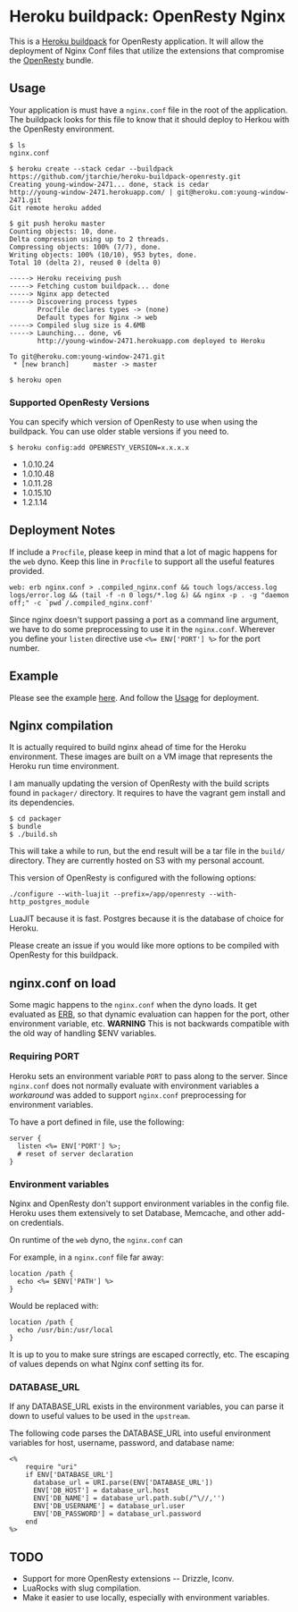 # Heroku buildpack: OpenResty Nginx

This is a [Heroku buildpack](http://devcenter.heroku.com/articles/buildpack) for OpenResty application. It will allow the deployment of Nginx Conf files that utilize the extensions that compromise the [OpenResty](http://openresty.org) bundle.

## Usage

Your application is must have a `nginx.conf` file in the root of the application. The buildpack looks for this file to know that it should deploy to Herkou with the OpenResty environment.

    $ ls
    nginx.conf

    $ heroku create --stack cedar --buildpack https://github.com/jtarchie/heroku-buildpack-openresty.git
    Creating young-window-2471... done, stack is cedar
    http://young-window-2471.herokuapp.com/ | git@heroku.com:young-window-2471.git
    Git remote heroku added

    $ git push heroku master
    Counting objects: 10, done.
    Delta compression using up to 2 threads.
    Compressing objects: 100% (7/7), done.
    Writing objects: 100% (10/10), 953 bytes, done.
    Total 10 (delta 2), reused 0 (delta 0)

    -----> Heroku receiving push
    -----> Fetching custom buildpack... done
    -----> Nginx app detected
    -----> Discovering process types
           Procfile declares types -> (none)
           Default types for Nginx -> web
    -----> Compiled slug size is 4.6MB
    -----> Launching... done, v6
           http://young-window-2471.herokuapp.com deployed to Heroku

    To git@heroku.com:young-window-2471.git
     * [new branch]      master -> master

    $ heroku open

### Supported OpenResty Versions

You can specify which version of OpenResty to use when using the buildpack. You can use older stable versions if you need to.

    $ heroku config:add OPENRESTY_VERSION=x.x.x.x

* 1.0.10.24
* 1.0.10.48
* 1.0.11.28
* 1.0.15.10
* 1.2.1.14

## Deployment Notes

If include a `Procfile`, please keep in mind that a lot of magic happens for the `web` dyno. Keep this line in `Procfile` to support all the useful features provided.

    web: erb nginx.conf > .compiled_nginx.conf && touch logs/access.log logs/error.log && (tail -f -n 0 logs/*.log &) && nginx -p . -g "daemon off;" -c `pwd`/.compiled_nginx.conf'

Since nginx doesn't support passing a port as a command line argument, we have to do some preprocessing to use it in the `nginx.conf`. Wherever you define your `listen` directive use `<%= ENV['PORT'] %>` for the port number.

## Example

Please see the example [here](https://github.com/jtarchie/openresty-example). And follow the [Usage](#Usage) for deployment.

## Nginx compilation

It is actually required to build nginx ahead of time for the Heroku environment. These images are built on a VM image that represents the Heroku run time environment.

I am manually updating the version of OpenResty with the build scripts found in `packager/` directory. It requires to have the vagrant gem install and its dependencies.

    $ cd packager
    $ bundle
    $ ./build.sh

This will take a while to run, but the end result will be a tar file in the `build/` directory. They are currently hosted on S3 with my personal account.

This version of OpenResty is configured with the following options:

    ./configure --with-luajit --prefix=/app/openresty --with-http_postgres_module
    
LuaJIT because it is fast. Postgres because it is the database of choice for Heroku.

Please create an issue if you would like more options to be compiled with OpenResty for this buildpack.

## nginx.conf on load

Some magic happens to the `nginx.conf` when the dyno loads. It get evaluated as [ERB](http://ruby-doc.org/stdlib-1.9.3/libdoc/erb/rdoc/ERB.html), so that dynamic evaluation can happen for the port, other environment variable, etc. __WARNING__ This is not backwards compatible with the old way of handling $ENV variables.

### Requiring PORT

Heroku sets an environment variable `PORT` to pass along to the server. Since `nginx.conf` does not normally evaluate with environment variables a _workaround_ was added to support `nginx.conf` preprocessing for environment variables.

To have a port defined in file, use the following:

    server {
      listen <%= ENV['PORT'] %>;
      # reset of server declaration
    }

### Environment variables

Nginx and OpenResty don't support environment variables in the config file. Heroku uses them extensively to set Database, Memcache, and other add-on credentials.

On runtime of the `web` dyno, the `nginx.conf` can

For example, in a `nginx.conf` file far away:

    location /path {
      echo <%= $ENV['PATH'] %>
    }

Would be replaced with:

    location /path {
      echo /usr/bin:/usr/local
    }

It is up to you to make sure strings are escaped correctly, etc. The escaping of values depends on what Nginx conf setting its for.

### DATABASE_URL

If any DATABASE_URL exists in the environment variables, you can parse it down to useful values to be used in the `upstream`.

The following code parses the DATABASE_URL into useful environment variables for host, username, password, and database name:

	<%
		require "uri"
		if ENV['DATABASE_URL']
		  database_url = URI.parse(ENV['DATABASE_URL'])
		  ENV['DB_HOST'] = database_url.host
		  ENV['DB_NAME'] = database_url.path.sub(/^\//,'')
		  ENV['DB_USERNAME'] = database_url.user
		  ENV['DB_PASSWORD'] = database_url.password
		end
	%>

## TODO

* Support for more OpenResty extensions -- Drizzle, Iconv.
* LuaRocks with slug compilation.
* Make it easier to use locally, especially with environment variables.
